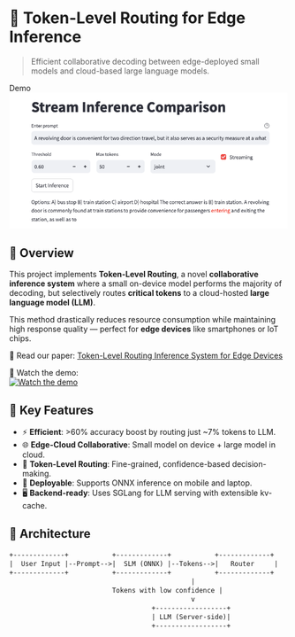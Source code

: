 
# 🔀 Token-Level Routing for Edge Inference

> Efficient collaborative decoding between edge-deployed small models and cloud-based large language models.

 Demo
![System Overview](Front_end.png)

## 🧠 Overview

This project implements **Token-Level Routing**, a novel **collaborative inference system** where a small on-device model performs the majority of decoding, but selectively routes **critical tokens** to a cloud-hosted **large language model (LLM)**.

This method drastically reduces resource consumption while maintaining high response quality — perfect for **edge devices** like smartphones or IoT chips.

📄 Read our paper: [Token-Level Routing Inference System for Edge Devices](https://arxiv.org/abs/your-paper-link)

🎥 Watch the demo:  
[![Watch the demo](https://img.youtube.com/vi/Tr_ziV_PJT4/hqdefault.jpg)](https://www.youtube.com/watch?v=Tr_ziV_PJT4)

## 🚀 Key Features

- ⚡ **Efficient**: >60% accuracy boost by routing just ~7% tokens to LLM.
- 🌐 **Edge-Cloud Collaborative**: Small model on device + large model in cloud.
- 🧭 **Token-Level Routing**: Fine-grained, confidence-based decision-making.
- 📱 **Deployable**: Supports ONNX inference on mobile and laptop.
- 🖥️ **Backend-ready**: Uses SGLang for LLM serving with extensible kv-cache.

## 📐 Architecture

```text
+-------------+           +-------------+           +-------------+
|  User Input |--Prompt-->|  SLM (ONNX) |--Tokens-->|   Router     |
+-------------+           +-------------+           +-------------+
                                              |
                          Tokens with low confidence |
                                              v
                                    +------------------+
                                    | LLM (Server-side)|
                                    +------------------+
